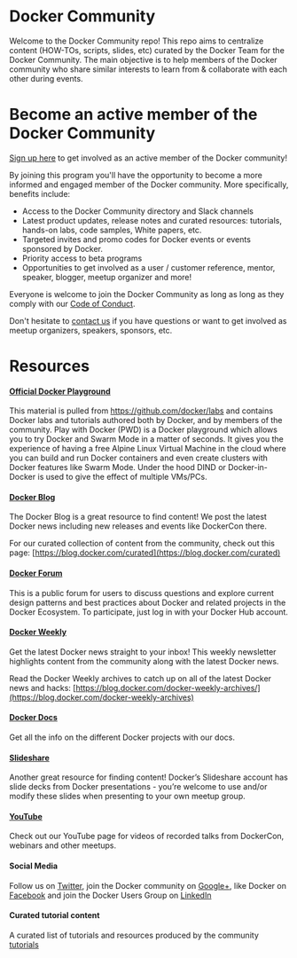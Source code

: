 # Docker Community

Welcome to the Docker Community repo! This repo aims to centralize content (HOW-TOs, scripts, slides, etc) curated by the Docker Team for the Docker Community. The main objective is to help members of the Docker community who share similar interests to learn from & collaborate with each other during events.

# Become an active member of the Docker Community

[Sign up here](https://community.docker.com/registrations/groups/4316) to get involved as an active member of the Docker community!

By joining this program you'll have the opportunity to become a more informed and engaged member of the Docker community. More specifically, benefits include:
- Access to the Docker Community directory and Slack channels
- Latest product updates, release notes and curated resources: tutorials, hands-on labs, code samples, White papers, etc.
- Targeted invites and promo codes for Docker events or events sponsored by Docker.
- Priority access to beta programs
- Opportunities to get involved as a user / customer reference, mentor, speaker, blogger, meetup organizer and more!

Everyone is welcome to join the Docker Community as long as long as they comply with our [Code of Conduct](https://github.com/docker/code-of-conduct/blob/master/code-of-conduct.md).

Don't hesitate to [contact us](mailto:community@docker.com) if you have questions or want to get involved as meetup organizers, speakers, sponsors, etc.

# Resources

#### [Official Docker Playground](http://training.play-with-docker.com/)

This material is pulled from https://github.com/docker/labs and contains Docker labs and tutorials authored both by Docker, and by members of the community. Play with Docker (PWD) is a Docker playground which allows you to try Docker and Swarm Mode in a matter of seconds. It gives you the experience of having a free Alpine Linux Virtual Machine in the cloud where you can build and run Docker containers and even create clusters with Docker features like Swarm Mode. Under the hood DIND or Docker-in-Docker is used to give the effect of multiple VMs/PCs.

#### [Docker Blog](https://blog.docker.com/)
The Docker Blog is a great resource to find content! We post the latest Docker news including new releases and events like DockerCon there.

For our curated collection of content from the community, check out this page: [https://blog.docker.com/curated](https://blog.docker.com/curated)

#### [Docker Forum](https://forums.docker.com/)

This is a public forum for users to discuss questions and explore current design patterns and best practices about Docker and related projects in the Docker Ecosystem. To participate, just log in with your Docker Hub account.

#### [Docker Weekly](https://www.docker.com/newsletter-subscription)
Get the latest Docker news straight to your inbox! This weekly newsletter highlights content from the community along with the latest Docker news.

Read the Docker Weekly archives to catch up on all of the latest Docker news and hacks: [https://blog.docker.com/docker-weekly-archives/](https://blog.docker.com/docker-weekly-archives)

#### [Docker Docs](https://docs.docker.com/)
Get all the info on the different Docker projects with our docs.

#### [Slideshare](http://www.slideshare.net/docker)
Another great resource for finding content! Docker’s Slideshare account has slide decks from Docker presentations - you’re welcome to use and/or modify these slides when presenting to your own meetup group.

#### [YouTube](https://www.youtube.com/user/dockerrun)
Check out our YouTube page for videos of recorded talks from DockerCon, webinars and other meetups.

#### Social Media
Follow us on [Twitter](https://twitter.com/docker), join the Docker community on [Google+](https://plus.google.com/u/0/communities/108146856671494713993), like Docker on [Facebook](https://www.facebook.com/docker.run) and join the Docker Users Group on [LinkedIn](https://www.linkedin.com/company/docker)

#### Curated tutorial content
A curated list of tutorials and resources produced by the community [tutorials](./curated-content.md)
